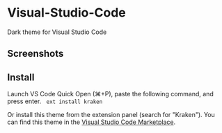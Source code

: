 # Visual-Studio-Code
Dark theme for Visual Studio Code

## Screenshots

## Install
Launch VS Code Quick Open (⌘+P), paste the following command, and press enter.  
`ext install kraken`

Or install this theme from the extension panel (search for "Kraken").
You can find this theme in the [Visual Studio Code Marketplace](https://marketplace.visualstudio.com/items?itemName=4ban.kraken).
